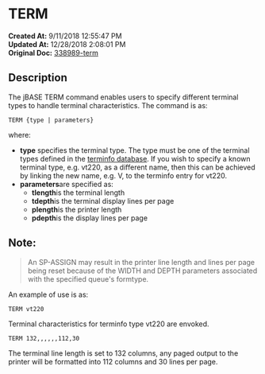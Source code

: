 # TERM

**Created At:** 9/11/2018 12:55:47 PM  
**Updated At:** 12/28/2018 2:08:01 PM  
**Original Doc:** [338989-term](https://docs.jbase.com/46963-utilities/338989-term)  


## Description 

The jBASE TERM command enables users to specify different terminal types to handle terminal characteristics. The command is as:

```
TERM {type | parameters}
```

where:

- **type** specifies the terminal type. The type must be one of the terminal types defined in the [terminfo database](https://www.jbase.com/r99/knowledgebase/howto/general/common/CreateTerminfo/index.htm). If you wish to specify a known terminal type, e.g. vt220, as a different name, then this can be achieved by linking the new name, e.g. V, to the terminfo entry for vt220.
- **parameters**are specified as: 
    - **tlength**is the terminal length
    - **tdepth**is the terminal display lines per page
    - **plength**is the printer length
    - **pdepth**is the display lines per page




## Note:


> An SP-ASSIGN may result in the printer line length and lines per page being reset because of the WIDTH and DEPTH parameters associated with the specified queue's formtype.




An example of use is as:

```
TERM vt220
```

Terminal characteristics for terminfo type vt220 are envoked.



```
TERM 132,,,,,,112,30
```

The terminal line length is set to 132 columns, any paged output to the printer will be formatted into 112 columns and 30 lines per page.
